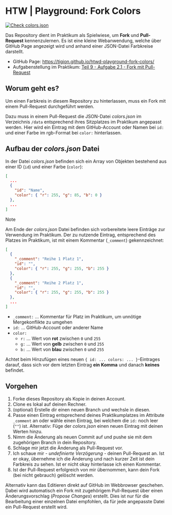 # HTW | Playground: Fork Colors

[![Check colors.json](https://github.com/tigion/htw-playground-fork-colors/actions/workflows/check-colors-json.yaml/badge.svg)](https://github.com/tigion/htw-playground-fork-colors/actions/workflows/check-colors-json.yaml)

Das Repository dient im Praktikum als Spielwiese, um **Fork** und **Pull-Request**
kennenzulernen. Es ist eine kleine Webanwendung, welche über GitHub Page angezeigt
wird und anhand einer JSON-Datei Farbkreise darstellt.

- GitHub Page: <https://tigion.github.io/htwd-playground-fork-colors/>
- Aufgabenstellung im Praktikum: [Teil 9 - Aufgabe 2.1 - Fork mit Pull-Request](https://www.informatik.htw-dresden.de/~zirkelba/praktika/se/arbeiten-mit-git-und-asciidoc/praktikumsaufgaben-teil-09.html#_aufgabe_2_1_fork_mit_pull_request)

## Worum geht es?

Um einen Farbkreis in diesem Repository zu hinterlassen, muss ein Fork mit einem
Pull-Request durchgeführt werden.

Dazu muss in einem Pull-Request die JSON-Datei _colors.json_ im Verzeichnis
`/data` entsprechend ihres Sitzplatzes im Praktikum angepasst werden. Hier wird
ein Eintrag mit dem GitHub-Account oder Namen bei `id:` und einer Farbe im
rgb-Format bei `color:` hinterlassen.

## Aufbau der _colors.json_ Datei

In der Datei _colors.json_ befinden sich ein Array von Objekten bestehend aus
einer ID (`id`) und einer Farbe (`color`):

```json
[
  ...
  {
    "id": "Name",
    "color": { "r": 255, "g": 85, "b": 0 }
  },
  ...
]
```

> [!NOTE]
> Am Ende der _colors.json_ Datei befinden sich vorbereitete leere Einträge zur
> Verwendung im Praktikum. Der zu nutzende Eintrag, entsprechend des Platzes im
> Praktikum, ist mit einem Kommentar (`_comment`) gekennzeichnet:
>
> ```json
> [
>   {
>     "_comment": "Reihe 1 Platz 1",
>     "id": "",
>     "color": { "r": 255, "g": 255, "b": 255 }
>   },
>   {
>     "_comment": "Reihe 2 Platz 1",
>     "id": "",
>     "color": { "r": 255, "g": 255, "b": 255 }
>   },
>   ...
> ]
> ```

- `_comment:` ... Kommentar für Platz im Praktikum,
  um unnötige Mergekonflikte zu umgehen
- `id:` ... GitHub-Account oder anderer Name
- `color:`
  - `r:` ... Wert von **rot** zwischen `0` und `255`
  - `g:` ... Wert von **gelb** zwischen `0` und `255`
  - `b:` ... Wert von **blau** zwischen `0` und `255`

Achtet beim Hinzufügen eines neuen `{ id: ... colors: ... }`-Eintrages darauf,
dass sich vor dem letzten Eintrag **ein Komma** und danach **keines** befindet.

## Vorgehen

1. Forke dieses Repository als Kopie in deinen Account.
2. Clone es lokal auf deinen Rechner.
3. (optional) Erstelle dir einen neuen Branch und wechsle in diesen.
4. Passe einen Eintrag entsprechend deines Praktikumplatzes im Attribute
   `_comment` an oder wähle einen Eintrag, bei welchem die `id:` noch leer
   (`""`) ist. Alternativ: Füge der _colors.json_ einen neuen Eintrag mit
   deinen Werten hinzu.
5. Nimm die Änderung als neuen Commit auf und pushe sie mit dem zugehörigen
   Branch in dein Repository.
6. Schlage mir jetzt die Änderung als Pull-Request vor.
7. Ich schaue mir - _undefinierte Verzögerung_ - deinen Pull-Request an.
   Ist er okay, übernehme ich die Änderung und nach kurzer Zeit ist dein
   Farbkreis zu sehen. Ist er nicht okay hinterlasse ich einen Kommentar.
8. Ist der Pull-Request erfolgreich von mir übernommen, kann dein Fork
   (bei nicht gebrauch) gelöscht werden.

Alternativ kann das Editieren direkt auf GitHub im Webbrowser geschehen.
Dabei wird automatisch ein Fork mit zugehörigem Pull-Request über einen
Änderungsvorschlag (_Propose Changes_) erstellt.
Dies ist nur für die Bearbeitung einer einzelnen Datei empfohlen, da für
jede angepasste Datei ein Pull-Request erstellt wird.
